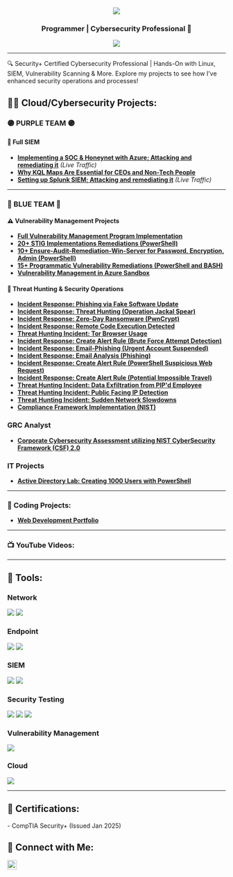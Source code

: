 <h1 align="center">
    <img src="https://readme-typing-svg.herokuapp.com/?font=Righteous&size=35&color=FFA500&center=true&vCenter=true&width=500&height=70&duration=2000&lines=Howdy!+👋;+I'm+Shakiya+Cole!;" />
</h1>

<h3 align="center">Programmer | Cybersecurity Professional 🔐</h3>

<div align="center">
    <a href="#"><img src="https://img.shields.io/badge/-LinkedIn-0072b1?&style=for-the-badge&logo=linkedin&logoColor=white" /></a>
</div>

---

🔍 Security+ Certified Cybersecurity Professional | Hands-On with Linux, SIEM, Vulnerability Scanning & More. Explore my projects to see how I’ve enhanced security operations and processes!

<h2>👨‍💻 Cloud/Cybersecurity Projects:</h2>

### 🟣 PURPLE TEAM 🟣
#### 🎯 Full SIEM
- **[Implementing a SOC & Honeynet with Azure; Attacking and remediating it](https://github.com/Shakiyac/Cloud-Soc)** *(Live Traffic)*
- **[Why KQL Maps Are Essential for CEOs and Non-Tech People](https://github.com/Shakiyac/KQL-Map-Why-KQL-Maps-Are-Essential-for-CEOs-and-Non-Tech-People)**
- **[Setting up Splunk SIEM; Attacking and remediating it](https://github.com/Shakiyac/Splunk-SIEM)** *(Live Traffic)*  

---

### 🔵 BLUE TEAM 🔵
#### ⚠️ Vulnerability Management Projects
- **[Full Vulnerability Management Program Implementation](https://github.com/Shakiyac/vulnerability-management-program)**  
- **[20+ STIG Implementations Remediations (PowerShell)](https://github.com/Shakiyac/stig-implementations)**
- **[10+ Ensure-Audit-Remediation-Win-Server for Password, Encryption, Admin (PowerShell)](https://github.com/Shakiyac/Audit-Remediation-Win-Server/tree/main)**
- **[15+ Programmatic Vulnerability Remediations (PowerShell and BASH)](https://github.com/Shakiyac/Remediation-Automation-Bash-And-Powershell/tree/main/automation)** 
- **[Vulnerability Management in Azure Sandbox](https://github.com/Shakiyac/nessus-vulnerability/blob/main/README.md)**

#### 🚨 Threat Hunting & Security Operations
- **[Incident Response: Phishing via Fake Software Update ](https://github.com/Shakiyac/PhishingSoftwareUpdate)**
- **[Incident Response: Threat Hunting (Operation Jackal Spear) ](https://github.com/Shakiyac/Threat-Hunting-Scenario-Operation-Jackal-Spear/tree/main)**
- **[Incident Response: Zero-Day Ransomware (PwnCrypt)](https://github.com/Shakiyac/Zero-Day-Ransomware-PwnCrypt-Outbreak/blob/main/README.md)**
- **[Incident Response: Remote Code Execution Detected](https://github.com/Shakiyac/Remote-Code-Execution-Detection/blob/main/README.md)**
- **[Threat Hunting Incident: Tor Browser Usage](https://github.com/Shakiyac/threat-hunting-scenario-tor)**
- **[Incident Response: Create Alert Rule (Brute Force Attempt Detection)](https://github.com/Shakiyac/Create-Alert-Rule-Brute-Force-Attempt-Detection-/blob/main/README.md)**
- **[Incident Response: Email-Phishing (Urgent Account Suspended)](https://github.com/Shakiyac/Incident-Response-Email-Phishing-/blob/main/README.md)**
- **[Incident Response: Email Analysis (Phishing)](https://github.com/Shakiyac/Email-Analysis-Phishing)**
- **[Incident Response: Create Alert Rule (PowerShell Suspicious Web Request)](https://github.com/Shakiyac/Create-Alert-Rule-PowerShell-Suspicious-Web-Request-/tree/main)**
- **[Incident Response: Create Alert Rule (Potential Impossible Travel)](https://github.com/Shakiyac/Potential-Impossible-Travel-Alert/tree/main)**
- **[Threat Hunting Incident: Data Exfiltration from PIP'd Employee](https://github.com/Shakiyac/Data-Exfiltration/tree/main)**
- **[Threat Hunting Incident: Public Facing IP Detection](https://github.com/Shakiyac/DeviceInfo-Public-Ip-Address-Detected)**
- **[Threat Hunting Incident: Sudden Network Slowdowns](https://github.com/Shakiyac/Sudden-Network-Slowdowns/tree/main)**
- **[Compliance Framework Implementation (NIST)](https://github.com/Shakiyac/NIST-Compliance/tree/main)**   

### GRC Analyst ###
- **[Corporate Cybersecurity Assessment utilizing NIST CyberSecurity Framework (CSF) 2.0](https://github.com/Shakiyac/GRC-Analyst-Project)**

###   IT Projects
- **[Active Directory Lab: Creating 1000 Users with PowerShell](https://github.com/Shakiyac/AD-Lab)**

---

### 🤖 Coding Projects:
- **[Web Development Portfolio](https://trevinoportfolio2024.netlify.app)**
---
### 📺 YouTube Videos:

---
<h2>🧰 Tools:</h2>

### Network
<div>
    <img src="https://img.shields.io/badge/-Active%20Directory-0078D4?&style=for-the-badge&logo=Windows&logoColor=white" />
    <img src="https://img.shields.io/badge/-Wireshark-1679A7?&style=for-the-badge&logo=Wireshark&logoColor=white" />
</div>

### Endpoint
<div>
    <img src="https://img.shields.io/badge/-Microsoft_Defender_for_Endpoint-00A4EF?&style=for-the-badge&logo=Microsoft&logoColor=white" />
    <img src="https://img.shields.io/badge/-Kali%20Linux-557C89?&style=for-the-badge&logo=Kali%20Linux&logoColor=white" />
</div>

### SIEM
<div>
    <img src="https://img.shields.io/badge/-Microsoft_Sentinel-00A4EF?&style=for-the-badge&logo=Microsoft&logoColor=white" />
    <img src="https://img.shields.io/badge/-Splunk-000000?&style=for-the-badge&logo=Splunk&logoColor=white" />
</div>

### Security Testing
<div>
    <img src="https://img.shields.io/badge/-Atomic_Red_Team-FF0000?&style=for-the-badge&logo=atomic-red-team&logoColor=white" />
    <img src="https://img.shields.io/badge/-PowerShell-2E6DBF?&style=for-the-badge&logo=PowerShell&logoColor=white" />
    <img src="https://img.shields.io/badge/-Bash-4EAA25?&style=for-the-badge&logo=GNU%20Bash&logoColor=white" />
</div>

### Vulnerability Management
<div>
    <img src="https://img.shields.io/badge/-Tenable-3E4D88?&style=for-the-badge&logo=Tenable&logoColor=white" />
</div>

### Cloud
<div>
    <img src="https://img.shields.io/badge/-Microsoft%20Azure-0078D4?&style=for-the-badge&logo=Microsoft%20Azure&logoColor=white" />
</div>

---

<h2>📜 Certifications:</h2>
- CompTIA Security+ (Issued Jan 2025)

<h2>🤳 Connect with Me:</h2>
<a href="#"><img src="https://cdn.jsdelivr.net/npm/simple-icons@v3/icons/linkedin.svg" width="22px" alt="LinkedIn" /></a>
